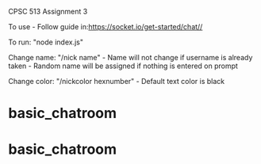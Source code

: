 CPSC 513 Assignment 3

To use - Follow guide in:https://socket.io/get-started/chat// 

To run: "node index.js"

Change name: "/nick name"
    - Name will not change if username is already taken
    - Random name will be assigned if nothing is entered on prompt

Change color: "/nickcolor hexnumber"
    - Default text color is black 
# basic_chatroom
# basic_chatroom
